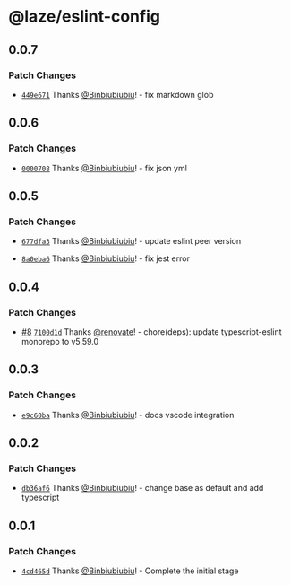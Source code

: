 # @laze/eslint-config

## 0.0.7

### Patch Changes

- [`449e671`](https://github.com/Binbiubiubiu/laze/commit/449e671b4ea42ab768d8e4116be15137d1e0eca7) Thanks [@Binbiubiubiu](https://github.com/Binbiubiubiu)! - fix markdown glob

## 0.0.6

### Patch Changes

- [`0000708`](https://github.com/Binbiubiubiu/laze/commit/00007082ed43ad8526bbd08951db7cbd46d959bb) Thanks [@Binbiubiubiu](https://github.com/Binbiubiubiu)! - fix json yml

## 0.0.5

### Patch Changes

- [`677dfa3`](https://github.com/Binbiubiubiu/laze/commit/677dfa38d103715336afc8a32e3ea5b0a474e1ff) Thanks [@Binbiubiubiu](https://github.com/Binbiubiubiu)! - update eslint peer version

- [`8a0eba6`](https://github.com/Binbiubiubiu/laze/commit/8a0eba678a0dd8100d27d9a8f2a846b680a250c4) Thanks [@Binbiubiubiu](https://github.com/Binbiubiubiu)! - fix jest error

## 0.0.4

### Patch Changes

- [#8](https://github.com/Binbiubiubiu/laze/pull/8) [`7100d1d`](https://github.com/Binbiubiubiu/laze/commit/7100d1d00c36089c8186fd28fc47f7e50bd208ff) Thanks [@renovate](https://github.com/apps/renovate)! - chore(deps): update typescript-eslint monorepo to v5.59.0

## 0.0.3

### Patch Changes

- [`e9c60ba`](https://github.com/Binbiubiubiu/laze/commit/e9c60bafa7457e05e74c1cb7432c28a1238e23a6) Thanks [@Binbiubiubiu](https://github.com/Binbiubiubiu)! - docs vscode integration

## 0.0.2

### Patch Changes

- [`db36af6`](https://github.com/Binbiubiubiu/laze/commit/db36af6ecf7561997849acb6e93f0e37cee8b9da) Thanks [@Binbiubiubiu](https://github.com/Binbiubiubiu)! - change base as default and add typescript

## 0.0.1

### Patch Changes

- [`4cd465d`](https://github.com/Binbiubiubiu/laze/commit/4cd465d03dd3a4e86ead72a8947b73992a9ebd2b) Thanks [@Binbiubiubiu](https://github.com/Binbiubiubiu)! - Complete the initial stage
